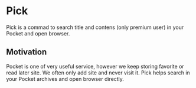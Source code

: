 # Pick

 Pick is a commad to search title and contens (only premium user) in your Pocket and open browser.

## Motivation

 Pocket is one of very useful service, however we keep storing favorite or read later site.
 We often only add site and never visit it. Pick helps search in your Pocket archives and open browser directly.
